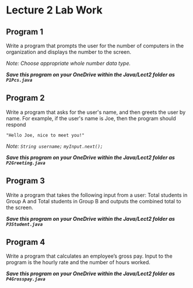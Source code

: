 # Lecture 2 Lab Work

## Program 1

Write a program that prompts the user for the number of computers in the organization and displays the number to the screen. 

*Note: Choose appropriate whole number data type.*

***Save this program on your OneDrive within the Java/Lect2 folder as `P1Pcs.java`***

## Program 2

Write a program that asks for the user's name, and then greets the user by name. For example, if the user's name is Joe, then the program should respond

 `"Hello Joe, nice to meet you!"`

*Note: `String username;` `myInput.next();`*

***Save this program on your OneDrive within the Java/Lect2 folder as `P2Greeting.java`***

## Program 3

Write a program that takes the following input from a user:
    Total students in Group A and Total students in Group B 
and outputs the combined total to the screen.

***Save this program on your OneDrive within the Java/Lect2 folder as `P3Student.java`***

## Program 4

Write a program that calculates an employee’s gross pay. 
Input to the program is the hourly rate and the number of hours worked.

***Save this program on your OneDrive within the Java/Lect2 folder as `P4Grosspay.java`***